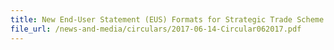 ```yaml
---
title: New End-User Statement (EUS) Formats for Strategic Trade Scheme (STS) Bulk Permit and Individual Permit
file_url: /news-and-media/circulars/2017-06-14-Circular062017.pdf
---
```

